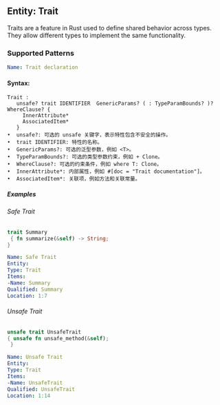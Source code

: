 ## Entity: Trait

Traits are a feature in Rust used to define shared behavior across types. They allow different types to implement the same functionality.

### Supported Patterns
```yaml
Name: Trait declaration 
```

#### Syntax:
```text
Trait :
   unsafe? trait IDENTIFIER  GenericParams? ( : TypeParamBounds? )? WhereClause? {
     InnerAttribute*
     AssociatedItem*
   }
•  unsafe?: 可选的 unsafe 关键字，表示特性包含不安全的操作。
•  trait IDENTIFIER: 特性的名称。
•  GenericParams?: 可选的泛型参数，例如 <T>。
•  TypeParamBounds?: 可选的类型参数约束，例如 + Clone。
•  WhereClause?: 可选的约束条件，例如 where T: Clone。
•  InnerAttribute*: 内部属性，例如 #[doc = "Trait documentation"]。
•  AssociatedItem*: 关联项，例如方法和关联常量。
```

##### Examples

###### Safe Trait

```rs
trait Summary
 { fn summarize(&self) -> String; 
}
```

```yaml
Name: Safe Trait 
Entity:
Type: Trait
Items:
-Name: Summary
Qualified: Summary
Location: 1:7
```

###### Unsafe Trait

```rs
unsafe trait UnsafeTrait 
{ unsafe fn unsafe_method(&self);
 }
```

```yaml
Name: Unsafe Trait 
Entity:
Type: Trait
Items:
-Name: UnsafeTrait
Qualified: UnsafeTrait
Location: 1:14
```


